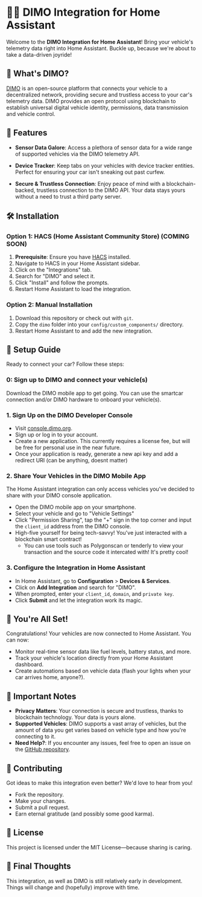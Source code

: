 # 🚗🔌 DIMO Integration for Home Assistant

Welcome to the **DIMO Integration for Home Assistant**! Bring your vehicle's telemetry data right into Home Assistant. Buckle up, because we're about to take a data-driven joyride!

## 🧐 What's DIMO?

[DIMO](https://dimo.co) is an open-source platform that connects your vehicle to a decentralized network, providing secure and trustless access to your car's telemetry data. DIMO provides an open protocol using blockchain to establish universal digital vehicle identity, permissions, data transmission and vehicle control.

## 🚀 Features

- **Sensor Data Galore**: Access a plethora of sensor data for a wide range of supported vehicles via the DIMO telemetry API.

- **Device Tracker**: Keep tabs on your vehicles with device tracker entities. Perfect for ensuring your car isn't sneaking out past curfew.

- **Secure & Trustless Connection**: Enjoy peace of mind with a blockchain-backed, trustless connection to the DIMO API. Your data stays yours without a need to trust a third party server.

## 🛠 Installation

### Option 1: HACS (Home Assistant Community Store) (COMING SOON)

1. **Prerequisite**: Ensure you have [HACS](https://hacs.xyz/) installed.
2. Navigate to HACS in your Home Assistant sidebar.
3. Click on the "Integrations" tab.
4. Search for "DIMO" and select it.
5. Click "Install" and follow the prompts.
6. Restart Home Assistant to load the integration.

### Option 2: Manual Installation

1. Download this repository or check out with `git`. 
2. Copy the `dimo` folder into your `config/custom_components/` directory.
3. Restart Home Assistant to and add the new integration.

## 🔧 Setup Guide

Ready to connect your car? Follow these steps:

### 0: Sign up to DIMO and connect your vehicle(s)
Download the DIMO mobile app to get going. You can use the smartcar connection and/or DIMO hardware 
to onboard your vehicle(s).

### 1. Sign Up on the DIMO Developer Console

- Visit [console.dimo.org](https://console.dimo.org).
- Sign up or log in to your account.
- Create a new application. This currently requires a license fee, but will be free for personal use in the near future.
- Once your application is ready, generate a new api key and add a redirect URI (can be anything, doesnt matter)

### 2. Share Your Vehicles in the DIMO Mobile App

The Home Assistant integration can only access vehicles you've decided to share with your DIMO console application. 

- Open the DIMO mobile app on your smartphone.
- Select your vehicle and go to "Vehicle Settings"
- Click "Permission Sharing", tap the "+" sign in the top corner and input the `client_id` address from the DIMO console.
- High-five yourself for being tech-savvy! You've just interacted with a blockchain smart contract!
    - You can use tools such as Polygonscan or tenderly to view your transaction and the source code it intercated with! It's pretty cool!

### 3. Configure the Integration in Home Assistant

- In Home Assistant, go to **Configuration** > **Devices & Services**.
- Click on **Add Integration** and search for "DIMO".
- When prompted, enter your `client_id`, `domain`, and `private key`.
- Click **Submit** and let the integration work its magic.

## 🎉 You're All Set!

Congratulations! Your vehicles are now connected to Home Assistant. You can now:

- Monitor real-time sensor data like fuel levels, battery status, and more.
- Track your vehicle's location directly from your Home Assistant dashboard.
- Create automations based on vehicle data (flash your lights when your car arrives home, anyone?).

## 📝 Important Notes

- **Privacy Matters**: Your connection is secure and trustless, thanks to blockchain technology. Your data is yours alone.
- **Supported Vehicles**: DIMO supports a vast array of vehicles, but the amount of data you get varies based on vehicle type and how you're connecting to it.
- **Need Help?**: If you encounter any issues, feel free to open an issue on the [GitHub repository](https://github.com/ardevd/ha-dimo).

## 🤝 Contributing

Got ideas to make this integration even better? We'd love to hear from you!

- Fork the repository.
- Make your changes.
- Submit a pull request.
- Earn eternal gratitude (and possibly some good karma).

## 📜 License

This project is licensed under the MIT License—because sharing is caring.

## 🚦 Final Thoughts

This integration, as well as DIMO is still relatively early in development. Things will change and (hopefully) improve with time. 
